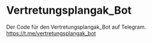 # Vertretungsplangak_Bot
Der Code für den Vertretungsplangak_Bot auf Telegram.
https://t.me/vertretungsplangak_bot
